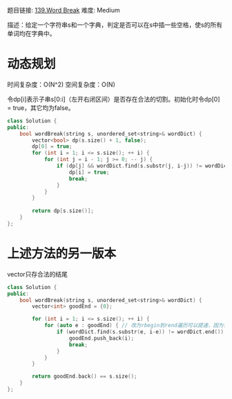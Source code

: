 题目链接: [139.Word Break][1]
难度: Medium

描述：给定一个字符串s和一个字典，判定是否可以在s中插一些空格，使s的所有单词均在字典中。

# 动态规划
时间复杂度：O(N^2)
空间复杂度：O(N)

令dp[i]表示子串s[0:i]（左开右闭区间）是否存在合法的切割。初始化时令dp[0] = true，其它均为false。

```cpp
class Solution {
public:
    bool wordBreak(string s, unordered_set<string>& wordDict) {
        vector<bool> dp(s.size() + 1, false);
        dp[0] = true;
        for (int i = 1; i <= s.size(); ++ i) {
            for (int j = i - 1; j >= 0; -- j) {
                if (dp[j] && wordDict.find(s.substr(j, i-j)) != wordDict.end()) {
                    dp[i] = true;
                    break;
                }
            }
        }
        
        return dp[s.size()];
    }
};
```

# 上述方法的另一版本

vector只存合法的结尾

```cpp
class Solution {
public:
    bool wordBreak(string s, unordered_set<string>& wordDict) {
        vector<int> goodEnd = {0};

        for (int i = 1; i <= s.size(); ++ i) {
            for (auto e : goodEnd) { // 改为rbegin到rend遍历可以提速，因为词典多数单词都较短
                if (wordDict.find(s.substr(e, i-e)) != wordDict.end()) {
                    goodEnd.push_back(i);
                    break;
                }
            }
        }

        return goodEnd.back() == s.size();
    }
};
```

[1]: https://leetcode.com/problems/word-break/